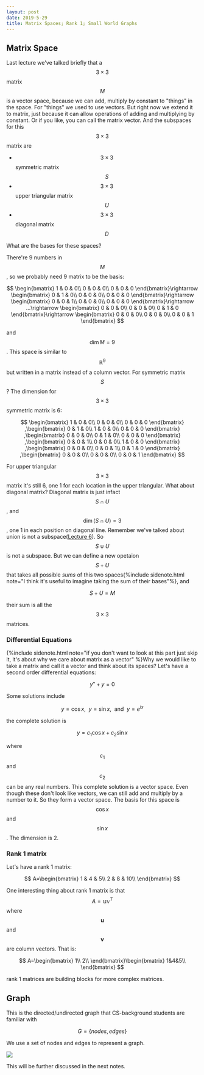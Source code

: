 ```yaml
---
layout: post
date: 2019-5-29
title: Matrix Spaces; Rank 1; Small World Graphs
---
```


## Matrix Space

Last lecture we've talked briefly that a $$3\times 3$$ matrix $$M$$ is a vector space, because we can add, multiply by constant to "things" in the space. For "things" we used to use vectors. But right now we extend it to matrix, just because it can allow operations of adding and multiplying by constant. Or if you like, you can call the matrix vector. And the subspaces for this $$3\times 3$$ matrix are

* $$3\times 3$$ symmetric matrix $$S$$
* $$3\times 3$$ upper triangular matrix $$U$$
* $$3\times 3$$ diagonal matrix $$D$$

What are the bases for these spaces? 

There're 9 numbers in $$M$$, so we probably need 9 matrix to be the basis:

$$
\begin{bmatrix}
1 & 0 & 0\\
0 & 0 & 0\\
0 & 0 & 0
\end{bmatrix}\rightarrow \begin{bmatrix}
0 & 1 & 0\\
0 & 0 & 0\\
0 & 0 & 0
\end{bmatrix}\rightarrow \begin{bmatrix}
0 & 0 & 1\\
0 & 0 & 0\\
0 & 0 & 0
\end{bmatrix}\rightarrow ...\rightarrow \begin{bmatrix}
0 & 0 & 0\\
0 & 0 & 0\\
0 & 1 & 0
\end{bmatrix}\rightarrow \begin{bmatrix}
0 & 0 & 0\\
0 & 0 & 0\\
0 & 0 & 1
\end{bmatrix}
$$

and $$\dim M=9$$. This space is similar to $$\mathbb R^9$$ but written in a matrix instead of a column vector. For symmetric matrix $$S$$? The dimension for $$3\times 3$$ symmetric matrix is 6:

$$
\begin{bmatrix}
1 & 0 & 0\\
0 & 0 & 0\\
0 & 0 & 0
\end{bmatrix} ,\begin{bmatrix}
0 & 1 & 0\\
1 & 0 & 0\\
0 & 0 & 0
\end{bmatrix} ,\begin{bmatrix}
0 & 0 & 0\\
0 & 1 & 0\\
0 & 0 & 0
\end{bmatrix} ,\begin{bmatrix}
0 & 0 & 1\\
0 & 0 & 0\\
1 & 0 & 0
\end{bmatrix} ,\begin{bmatrix}
0 & 0 & 0\\
0 & 0 & 1\\
0 & 1 & 0
\end{bmatrix} ,\begin{bmatrix}
0 & 0 & 0\\
0 & 0 & 0\\
0 & 0 & 1
\end{bmatrix}
$$

For upper triangular $$3\times 3$$ matrix it's still 6, one 1 for each location in the upper triangular. What about diagonal matrix? Diagonal matrix is just infact $$S\cap U$$, and $$\dim (S\cap U)=3$$, one 1 in each position on diagonal line. Remember we've talked about union is not a subspace([Lecture 6](UnitI/Column_Space_and_Nullspace)). So $$S\cup U$$ is not a subspace. But we can define a new opetaion $$S+U$$ that takes all possible *sums* of this two spaces{%include sidenote.html note="I think it's useful to imagine taking the sum of their bases"%}, and 

$$
S+U=M
$$

their sum is all the $$3\times 3$$ matrices. 

<h3>Differential Equations</h3> 

{%include sidenote.html note="if you don't want to look at this part just skip it, it's about why we care about matrix as a vector" %}Why we would like to take a matrix and call it a vector and think about its spaces? Let's have a second order differential equations:

$$
y''+y=0
$$

Some solutions include

$$
y=\cos x,\ \ y=\sin x,\ \ \mathrm{and}\ \ y=e^{ix}
$$

the complete solution is

$$
y=c_1\cos x+c_2\sin x
$$

where $$c_1$$ and $$c_2$$ can be any real numbers. This complete solution is a vector space. Even though these don't look like vectors, we can still add and multiply by a number to it. So they form a vector space. The basis for this space is $$\cos x$$ and $$\sin x$$. The dimension is 2. 

### Rank 1 matrix

Let's have a rank 1 matrix:

$$
A=\begin{bmatrix}
1 & 4 & 5\\
2 & 8 & 10\\
\end{bmatrix}
$$

One interesting thing about rank 1 matrix is that $$A=\mathbb{uv}^T$$ where $$\mathbf u$$ and $$\mathbf v$$ are column vectors. That is:

$$
A=\begin{bmatrix}
1\\
2\\
\end{bmatrix}\begin{bmatrix}
1&4&5\\
\end{bmatrix}
$$

rank 1 matrices are building blocks for more complex matrices.

## Graph

This is the directed/undirected graph that CS-background students are familiar with

$$
G=\{nodes,edges\}
$$

We use a set of nodes and edges to represent a graph. 

<img style="align-content: center;
margin-left: auto;
margin-right: auto;
display: block;" src="http://mathworld.wolfram.com/images/eps-gif/GraphNodesEdges_1000.gif">


This will be further discussed in the next notes.